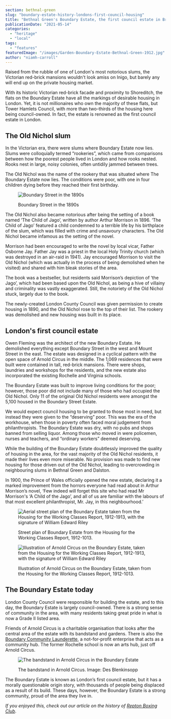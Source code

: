 ```yaml
---
section: bethnal-green
slug: "boundary-estate-history-londons-first-council-housing"
title: "Bethnal Green's Boundary Estate, the first council estate in Britain"
publicationDate: "2021-05-14"
categories: 
  - "heritage"
  - "local"
tags: 
  - "features"
featuredImage: "/images/Garden-Boundary-Estate-Bethnal-Green-1912.jpg"
author: "niamh-carroll"
---
```


Raised from the rubble of one of London's most notorious slums, the Victorian red-brick mansions wouldn't look amiss on Inigo, but barely any will end up on the private housing market.

With its historic Victorian red-brick facade and proximity to Shoreditch, the flats on the Boundary Estate have all the markings of desirable housing in London. Yet, it is not millionaires who own the majority of these flats, but Tower Hamlets Council, with more than two-thirds of the housing here being council-owned. In fact, the estate is renowned as the first council estate in London.

## The Old Nichol slum

In the Victorian era, there were slums where Boundary Estate now lies. Slums were colloquially termed “rookeries”, which came from comparisons between how the poorest people lived in London and how rooks nested. Rooks nest in large, noisy colonies, often untidily jammed between trees. 

The Old Nichol was the name of the rookery that was situated where The Boundary Estate now lies. The conditions were poor, with one in four children dying before they reached their first birthday. 

<figure>

![Boundary Street in the 1890s](/images/Boundary_Street_1890_2.jpg)

<figcaption>

Boundary Street in the 1890s

</figcaption>

</figure>

The Old Nichol also became notorious after being the setting of a book named ‘The Child of Jago’, written by author Arthur Morrison in 1896. ‘The Child of Jago’ featured a child condemned to a terrible life by his birthplace of the slum, which was filled with crime and unsavoury characters. The Old Nichol became infamous as the setting of the novel. 

Morrison had been encouraged to write the novel by local vicar, Father Osborne Jay. Father Jay was a priest in the local Holy Trinity church (which was destroyed in an air-raid in 1941). Jay encouraged Morrison to visit the Old Nichol (which was actually in the process of being demolished when he visited) and shared with him bleak stories of the area.

The book was a bestseller, but residents said Morrison’s depiction of ‘the Jago’, which had been based upon the Old Nichol, as being a hive of villainy and criminality was vastly exaggerated. Still, the notoriety of the Old Nichol stuck, largely due to the book. 

The newly-created London County Council was given permission to create housing in 1890, and the Old Nichol rose to the top of their list. The rookery was demolished and new housing was built in its place.

## London's first council estate

Owen Fleming was the architect of the new Boundary Estate. He demolished everything except Boundary Street in the west and Mount Street in the east. The estate was designed in a cyclical pattern with the open space of Arnold Circus in the middle. The 1,069 residences that were built were contained in tall, red-brick mansions. There were shops, laundries and workshops for the residents, and the new estate also incorporated the existing Rochelle and Virginia schools. 

The Boundary Estate was built to improve living conditions for the poor; however, those poor did not include many of those who had occupied the Old Nichol. Only 11 of the original Old Nichol residents were amongst the 5,100 housed in the Boundary Street Estate.

We would expect council housing to be granted to those most in need, but instead they were given to the “deserving” poor. This was the era of the workhouse, when those in poverty often faced moral judgement from philanthropists. The Boundary Estate was dry, with no pubs and shops banned from selling liquor. Among those who moved in were policemen, nurses and teachers, and “ordinary workers” deemed deserving. 

While the building of the Boundary Estate doubtlessly improved the quality of housing in the area, for the vast majority of the Old Nichol residents, it made their lives even more miserable. No provision was made to find new housing for those driven out of the Old Nichol, leading to overcrowding in neighbouring slums in Bethnal Green and Dalston. 

In 1900, the Prince of Wales officially opened the new estate, declaring it a marked improvement from the horrors everyone had read about in Arthur Morrison’s novel, ‘Few indeed will forget this site who had read Mr Morrison's ‘A Child of the Jago’, and all of us are familiar with the labours of that most excellent philanthropist, Mr. Jay, in this neighbourhood.’

<figure>

![Aerial street plan of the Boundary Estate taken from the Housing for the Working Classes Report, 1912-1913, with the signature of William Edward Riley](/images/Redeveloped-Boundary-Estate-Housing_for_the_Working_Classes-Report-1912-1913-William-Edward-Riley-signature.jpg)

<figcaption>

Street plan of Boundary Estate from the Housing for the Working Classes Report, 1912-1013.

</figcaption>

</figure>

<figure>

![Illustration of Arnold Circus on the Boundary Estate, taken from the Housing for the Working Classes Report, 1912-1913, with the signature of William Edward Riley](/images/Boundary-Estate-from-Chertsey-Building-Housing_for_the_Working_Classes-Report-1912-1913-William-Edward-Riley-signature.jpg)

<figcaption>

Illustration of Arnold Circus on the Boundary Estate, taken from the Housing for the Working Classes Report, 1912-1013.

</figcaption>

</figure>

## The Boundary Estate today

London County Council were responsible for building the estate, and to this day, the Boundary Estate is largely council-owned. There is a strong sense of community in the area, with many residents taking great pride in what is now a Grade II listed area. 

Friends of Arnold Circus is a charitable organisation that looks after the central area of the estate with its bandstand and gardens. There is also the [Boundary Community Launderette](https://boundarylaunderette.wordpress.com/), a not-for-profit enterprise that acts as a community hub. The former Rochelle school is now an arts hub, just off Arnold Circus.

<figure>

![The bandstand in Arnold Circus in the Boundary Estate](/images/arnold-circus-des-blenkinsopp.jpg)

<figcaption>

The bandstand in Arnold Circus. Image: Des Blenkinsopp

</figcaption>

</figure>

The Boundary Estate is known as London’s first council estate, but it has a morally questionable origin story, with thousands of people being displaced as a result of its build. These days, however, the Boundary Estate is a strong community, proud of the area they live in.

_If you enjoyed this, check out our article on the history of [Repton Boxing Club](https://bethnalgreenlondon.co.uk/repton-boxing-club-history/)_.
